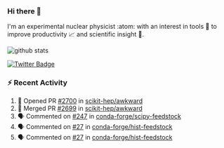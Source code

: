 ### Hi there 👋 

I'm an experimental nuclear physicist :atom: with an interest in tools :wrench: to improve productivity :chart_with_upwards_trend: and scientific insight :telescope:.

![github stats](https://github-readme-stats.vercel.app/api?username=agoose77&show_icons=true&hide_rank=true&hide_title=true&bg_color=30,e76445,904e95&text_color=efe3ec&icon_color=efe3ec)
<!--
**agoose77/agoose77** is a ✨ _special_ ✨ repository because its `README.md` (this file) appears on your GitHub profile.

Here are some ideas to get you started:

- 🔭 I’m currently working on ...
- 🌱 I’m currently learning ...
- 👯 I’m looking to collaborate on ...
- 🤔 I’m looking for help with ...
- 💬 Ask me about ...
- 📫 How to reach me: ...
- 😄 Pronouns: ...
- ⚡ Fun fact: ...
-->

[![Twitter Badge](https://img.shields.io/twitter/follow/agoose77?style=flat-square&logo=Twitter&logoColor=white&color=cornflowerblue)](https://twitter.com/agoose77)

### :zap: Recent Activity

<!--START_SECTION:activity-->
1. 💪 Opened PR [#2700](https://github.com/scikit-hep/awkward/pull/2700) in [scikit-hep/awkward](https://github.com/scikit-hep/awkward)
2. 🎉 Merged PR [#2699](https://github.com/scikit-hep/awkward/pull/2699) in [scikit-hep/awkward](https://github.com/scikit-hep/awkward)
3. 🗣 Commented on [#247](https://github.com/conda-forge/scipy-feedstock/issues/247#issuecomment-1710823683) in [conda-forge/scipy-feedstock](https://github.com/conda-forge/scipy-feedstock)
4. 🗣 Commented on [#27](https://github.com/conda-forge/hist-feedstock/pull/27#issuecomment-1710809228) in [conda-forge/hist-feedstock](https://github.com/conda-forge/hist-feedstock)
5. 🗣 Commented on [#27](https://github.com/conda-forge/hist-feedstock/pull/27#issuecomment-1710764019) in [conda-forge/hist-feedstock](https://github.com/conda-forge/hist-feedstock)
<!--END_SECTION:activity-->
